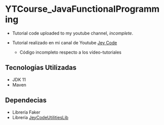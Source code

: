 # YTCourse_JavaFunctionalProgramming
- Tutorial code uploaded to my youtube channel, *incomplete*.

- Tutorial realizado en mi canal de Youtube <a href="https://www.youtube.com/channel/UC5xqFtQ9o3gNIGABG3s3Yyw">Jey Code</a>
  - Código incompleto respecto a los vídeo-tutoriales

## Tecnologías Utilizadas

- JDK 11
- Maven

## Dependecias
- Librería Faker
- Librería <a href="https://github.com/Javi3Code/JeyCodeUtilitiesLib.git">JeyCodeUtilitiesLib</a>
